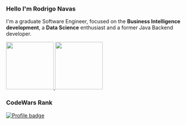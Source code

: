 ### Hello I'm Rodrigo Navas
I'm a graduate Software Engineer, focused on the **Business Intelligence development**, a **Data Science** enthusiast and a former Java Backend developer.

<p align="left">
  <a href="https://wakatime.com/@rodrigonavas">
    <img height = "130" src="https://github-readme-stats.vercel.app/api/wakatime?username=rodrigonavas&theme=prussian"/>
  </a>
  <a href="https://github.com/anuraghazra/convoychat">
    <img height = "130" src="https://github-readme-stats.vercel.app/api/top-langs/?username=rodrigonavas&hide=css,html&langs_count=10&theme=prussian&layout=compact" />
  </a>

### CodeWars Rank
[![Profile badge](https://www.codewars.com/users/rodrigonavas/badges/large)](https://www.codewars.com/users/rodrigonavas)

